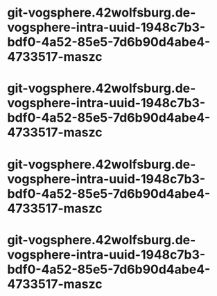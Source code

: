 # git-vogsphere.42wolfsburg.de-vogsphere-intra-uuid-1948c7b3-bdf0-4a52-85e5-7d6b90d4abe4-4733517-maszc
# git-vogsphere.42wolfsburg.de-vogsphere-intra-uuid-1948c7b3-bdf0-4a52-85e5-7d6b90d4abe4-4733517-maszc
# git-vogsphere.42wolfsburg.de-vogsphere-intra-uuid-1948c7b3-bdf0-4a52-85e5-7d6b90d4abe4-4733517-maszc
# git-vogsphere.42wolfsburg.de-vogsphere-intra-uuid-1948c7b3-bdf0-4a52-85e5-7d6b90d4abe4-4733517-maszc
